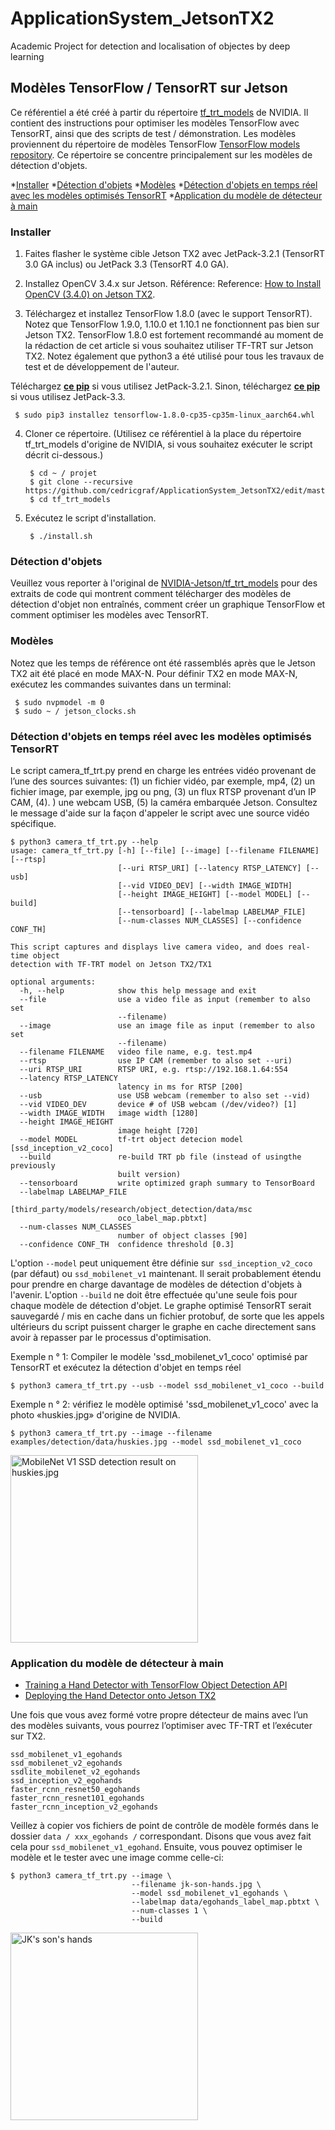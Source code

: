 # ApplicationSystem_JetsonTX2
Academic Project for detection and localisation of objectes by deep learning


## Modèles TensorFlow / TensorRT sur Jetson
Ce référentiel a été créé à partir du répertoire [tf_trt_models](https://github.com/NVIDIA-Jetson/tf_trt_models) de NVIDIA. Il contient des instructions pour optimiser les modèles TensorFlow avec TensorRT, ainsi que des scripts de test / démonstration. Les modèles proviennent du répertoire de modèles TensorFlow [TensorFlow models repository](https://github.com/tensorflow/models). Ce répertoire se concentre principalement sur les modèles de détection d'objets.

*[Installer](#ins)
*[Détection d'objets](#do)
  *[Modèles](#mo)
  *[Détection d'objets en temps réel avec les modèles optimisés TensorRT](#rt)
*[Application du modèle de détecteur à main](#main)

<a name ="ins"></a>
### Installer

1. Faites flasher le système cible Jetson TX2 avec JetPack-3.2.1 (TensorRT 3.0 GA inclus) ou JetPack 3.3 (TensorRT 4.0 GA).

2. Installez OpenCV 3.4.x sur Jetson. Référence: Reference: [How to Install OpenCV (3.4.0) on Jetson TX2](https://jkjung-avt.github.io/opencv3-on-tx2/).

3. Téléchargez et installez TensorFlow 1.8.0 (avec le support TensorRT). Notez que TensorFlow 1.9.0, 1.10.0 et 1.10.1 ne fonctionnent pas bien sur Jetson TX2. TensorFlow 1.8.0 est fortement recommandé au moment de la rédaction de cet article si vous souhaitez utiliser TF-TRT sur Jetson TX2. Notez également que python3 a été utilisé pour tous les travaux de test et de développement de l'auteur.

Téléchargez **[ce pip](https://nvidia.app.box.com/v/TF180-Py35-wTRT)** si vous utilisez JetPack-3.2.1. Sinon, téléchargez **[ce pip](https://drive.google.com/open?id=1bAUNe26fKgGXuJiZYs1eT2ig8SCj2gW-)** si vous utilisez JetPack-3.3.
   ```
    $ sudo pip3 installez tensorflow-1.8.0-cp35-cp35m-linux_aarch64.whl
   ```
4. Cloner ce répertoire. (Utilisez ce référentiel à la place du répertoire tf_trt_models d'origine de NVIDIA, si vous souhaitez exécuter le script décrit ci-dessous.)
   ```
    $ cd ~ / projet
    $ git clone --recursive https://github.com/cedricgraf/ApplicationSystem_JetsonTX2/edit/master/README.md
    $ cd tf_trt_models
   ```
5. Exécutez le script d'installation.
    ```
     $ ./install.sh
    ```
<a name="do"></a>    
### Détection d'objets
Veuillez vous reporter à l'original de  [NVIDIA-Jetson/tf_trt_models](https://github.com/NVIDIA-Jetson/tf_trt_models) pour des extraits de code qui montrent comment télécharger des modèles de détection d'objet non entraînés, comment créer un graphique TensorFlow et comment optimiser les modèles avec TensorRT.

<a name="mo"></a>
### Modèles

Notez que les temps de référence ont été rassemblés après que le Jetson TX2 ait été placé en mode MAX-N. Pour définir TX2 en mode MAX-N, exécutez les commandes suivantes dans un terminal:
 ``` 
  $ sudo nvpmodel -m 0
  $ sudo ~ / jetson_clocks.sh
 ```
<a name="do"></a>
### Détection d'objets en temps réel avec les modèles optimisés TensorRT
Le script camera_tf_trt.py prend en charge les entrées vidéo provenant de l’une des sources suivantes: (1) un fichier vidéo, par exemple, mp4, (2) un fichier image, par exemple, jpg ou png, (3) un flux RTSP provenant d’un IP CAM, (4). ) une webcam USB, (5) la caméra embarquée Jetson. Consultez le message d'aide sur la façon d'appeler le script avec une source vidéo spécifique.

```
$ python3 camera_tf_trt.py --help
usage: camera_tf_trt.py [-h] [--file] [--image] [--filename FILENAME] [--rtsp]
                        [--uri RTSP_URI] [--latency RTSP_LATENCY] [--usb]
                        [--vid VIDEO_DEV] [--width IMAGE_WIDTH]
                        [--height IMAGE_HEIGHT] [--model MODEL] [--build]
                        [--tensorboard] [--labelmap LABELMAP_FILE]
                        [--num-classes NUM_CLASSES] [--confidence CONF_TH]

This script captures and displays live camera video, and does real-time object
detection with TF-TRT model on Jetson TX2/TX1

optional arguments:
  -h, --help            show this help message and exit
  --file                use a video file as input (remember to also set
                        --filename)
  --image               use an image file as input (remember to also set
                        --filename)
  --filename FILENAME   video file name, e.g. test.mp4
  --rtsp                use IP CAM (remember to also set --uri)
  --uri RTSP_URI        RTSP URI, e.g. rtsp://192.168.1.64:554
  --latency RTSP_LATENCY
                        latency in ms for RTSP [200]
  --usb                 use USB webcam (remember to also set --vid)
  --vid VIDEO_DEV       device # of USB webcam (/dev/video?) [1]
  --width IMAGE_WIDTH   image width [1280]
  --height IMAGE_HEIGHT
                        image height [720]
  --model MODEL         tf-trt object detecion model [ssd_inception_v2_coco]
  --build               re-build TRT pb file (instead of usingthe previously
                        built version)
  --tensorboard         write optimized graph summary to TensorBoard
  --labelmap LABELMAP_FILE
                        [third_party/models/research/object_detection/data/msc
                        oco_label_map.pbtxt]
  --num-classes NUM_CLASSES
                        number of object classes [90]
  --confidence CONF_TH  confidence threshold [0.3]
```

L'option `--model` peut uniquement être définie sur` ssd_inception_v2_coco` (par défaut) ou `ssd_mobilenet_v1` maintenant. Il serait probablement étendu pour prendre en charge davantage de modèles de détection d'objets à l'avenir. L'option `--build` ne doit être effectuée qu'une seule fois pour chaque modèle de détection d'objet. Le graphe optimisé TensorRT serait sauvegardé / mis en cache dans un fichier protobuf, de sorte que les appels ultérieurs du script puissent charger le graphe en cache directement sans avoir à repasser par le processus d'optimisation.


Exemple n ° 1: Compiler le modèle 'ssd_mobilenet_v1_coco' optimisé par TensorRT et exécutez la détection d'objet en temps réel
```
$ python3 camera_tf_trt.py --usb --model ssd_mobilenet_v1_coco --build
```
Exemple n ° 2: vérifiez le modèle optimisé 'ssd_mobilenet_v1_coco' avec la photo «huskies.jpg» d'origine de NVIDIA.
```
$ python3 camera_tf_trt.py --image --filename examples/detection/data/huskies.jpg --model ssd_mobilenet_v1_coco
```

<p>
<img src="data/huskies_detected.png" alt="MobileNet V1 SSD detection result on huskies.jpg" height="300px"/>
</p>

<a name="main"></a>
### Application du modèle de détecteur à main
* [Training a Hand Detector with TensorFlow Object Detection API](https://jkjung-avt.github.io/hand-detection-tutorial/)
* [Deploying the Hand Detector onto Jetson TX2](https://jkjung-avt.github.io/hand-detection-on-tx2/)

Une fois que vous avez formé votre propre détecteur de mains avec l’un des modèles suivants, vous pourrez l’optimiser avec TF-TRT et l’exécuter sur TX2.
```
ssd_mobilenet_v1_egohands
ssd_mobilenet_v2_egohands
ssdlite_mobilenet_v2_egohands
ssd_inception_v2_egohands
faster_rcnn_resnet50_egohands
faster_rcnn_resnet101_egohands
faster_rcnn_inception_v2_egohands
```

Veillez à copier vos fichiers de point de contrôle de modèle formés dans le dossier `data / xxx_egohands /` correspondant. Disons que vous avez fait cela pour `ssd_mobilenet_v1_egohand`. Ensuite, vous pouvez optimiser le modèle et le tester avec une image comme celle-ci:
```shell
$ python3 camera_tf_trt.py --image \
                           --filename jk-son-hands.jpg \
                           --model ssd_mobilenet_v1_egohands \
                           --labelmap data/egohands_label_map.pbtxt \
                           --num-classes 1 \
                           --build
```

<p>
<img src="https://jkjung-avt.github.io/assets/2018-09-25-hand-detection-on-tx2/son-hands-detected.png" alt="JK's son's hands" height="300px"/>
</p>

